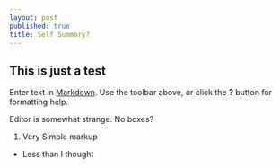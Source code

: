 ```yaml
---
layout: post
published: true
title: Self Summary?
---
```

## This is just a test

Enter text in [Markdown](http://daringfireball.net/projects/markdown/). Use the toolbar above, or click the **?** button for formatting help.


Editor is somewhat strange. No boxes?

1. Very Simple markup
- Less than I thought
